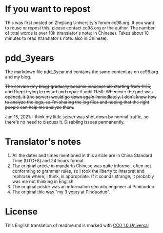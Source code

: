 # If you want to repost
This was first posted on Zhejiang University's forum cc98.org. If you want to reuse or repost this, please contact cc98.org or the author. The number of total words is over 10k (translator's note: in Chinese). Takes about 10 minutes to read (translator's note: also in Chinese).

# pdd_3years

The markdown file pdd_3year.md contains the same content as on cc98.org and my blog.

~~The service (my blog) gradually became inaccessible starting from 11:15, and I kept trying to restart and repair it until 11:50. Whenever the port was opened, it (the server) would go down again immediately. I don't know how to analyze the logs, so I'm sharing the log files and hoping that the right people can help me analyze them.~~

Jan 15, 2021: I think my little server was shot down by normal traffic, so there's no need to discuss it. Disabling issues permanently.

# Translator's notes
1. All the dates and times mentioned in this article are in China Standard Time (UTC+8) and 24 hours format.
2. The original article in mandarin Chinese was quite informal, often not conforming to grammar rules, so I took the liberty to interpret and rephrase where, I think, is appropriate. If it sounds strange, it probably was me not thinking in English.
3. The original poster was an information security engineer at Pinduoduo.
4. The original title was "my 3 years at Pinduoduo".

# License
This English translation of readme.md is marked with [CC0 1.0 Universal](http://creativecommons.org/publicdomain/zero/1.0?ref=chooser-v1)
